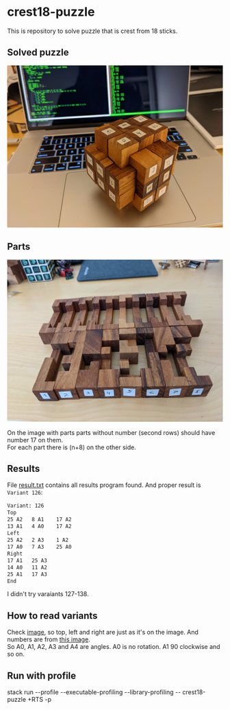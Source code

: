 # crest18-puzzle
This is repository to solve puzzle that is crest from 18 sticks.  

## Solved puzzle
![Solved 18 parts crest](./solved.jpg "Solved 18 parts crest puzzle")

## Parts
![Parts](./parts.jpg "Parts")

On the image with parts parts without number (second rows) should have number 17 on them.  
For each part there is (n+8) on the other side.  

## Results
File [result.txt](./result.txt) contains all results program found. And proper result is `Variant 126`:
```
Variant: 126
Top
25 A2	8 A1	17 A2
13 A1	4 A0	17 A2
Left
25 A2	2 A3	1 A2
17 A0	7 A3	25 A0
Right
17 A1	25 A3
14 A0	11 A2
25 A1	17 A3
End
```
I didn't try varaiants 127-138.

## How to read variants

Check [image](./crest-18-puzzle.png), so top, left and right are just as it's on the image. And numbers are from [this image](./parts.jpg).  
So A0, A1, A2, A3 and A4 are angles. A0 is no rotation. A1 90 clockwise and so on.

## Run with profile

stack run --profile --executable-profiling --library-profiling -- crest18-puzzle +RTS -p
